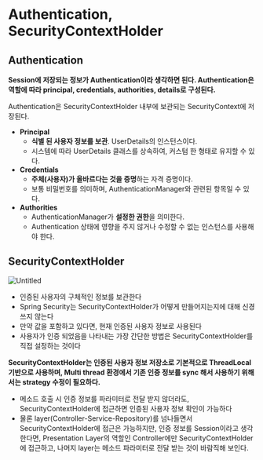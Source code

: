 # Authentication, SecurityContextHolder

## Authentication

**Session에 저장되는 정보가 Authentication이라 생각하면 된다. Authentication은 역할에 따라 principal, credentials, authorities, details로 구성된다.** 

Authentication은 SecurityContextHolder 내부에 보관되는 SecurityContext에 저장된다.

- **Principal**
    - **식별 된 사용자 정보를 보관**. UserDetails의 인스턴스이다.
    - 시스템에 따라 UserDetails 클래스를 상속하여, 커스텀 한 형태로 유지할 수 있다.
- **Credentials**
    - **주체(사용자)가 올바르다는 것을 증명**하는 자격 증명이다.
    - 보통 비밀번호를 의미하며, AuthenticationManager와 관련된 항목일 수 있다.
- **Authorities**
    - AuthenticationManager가 **설정한 권한**을 의미한다.
    - Authentication 상태에 영향을 주지 않거나 수정할 수 없는 인스턴스를 사용해야 한다.
    

## SecurityContextHolder

![Untitled](https://s3-us-west-2.amazonaws.com/secure.notion-static.com/c227ac66-9612-4ffe-b1c6-e5e16f09f81c/Untitled.png)

- 인증된 사용자의 구체적인 정보를 보관한다
- Spring Security는 SecurityContextHolder가 어떻게 만들어지는지에 대해 신경 쓰지 않는다
- 만약 값을 포함하고 있다면, 현재 인증된 사용자 정보로 사용된다
- 사용자가 인증 되었음을 나타내는 가장 간단한 방법은 SecurityContextHolder를 직접 설정하는 것이다

**SecurityContextHolder는 인증된 사용자 정보 저장소로 기본적으로 ThreadLocal 기반으로 사용하며, Multi thread 환경에서 기존 인증 정보를 sync 해서 사용하기 위해서는 strategy 수정이 필요하다.**

- 메소드 호출 시 인증 정보를 파라미터로 전달 받지 않더라도, SecurityContextHolder에 접근하면 인증된 사용자 정보 확인이 가능하다
- 물론 layer(Controller-Service-Repository)를 넘나들면서 SecurityContextHolder에 접근은 가능하지만, 인증 정보를 Session이라고 생각한다면, Presentation Layer의 역할인 Controller에만 SecurityContextHolder에 접근하고, 나머지 layer는 메소드 파라미터로 전달 받는 것이 바람직해 보인다.
